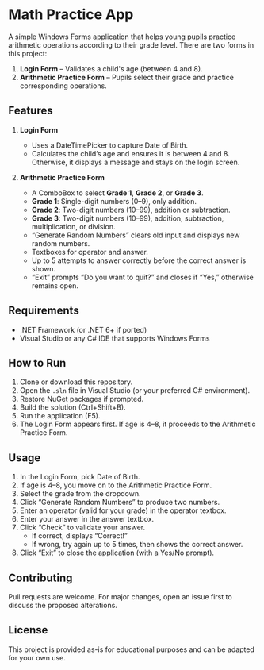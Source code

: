 # Math Practice App

A simple Windows Forms application that helps young pupils practice arithmetic operations according to their grade level. There are two forms in this project:

1. **Login Form** – Validates a child's age (between 4 and 8).  
2. **Arithmetic Practice Form** – Pupils select their grade and practice corresponding operations.

## Features

1. **Login Form**  
   - Uses a DateTimePicker to capture Date of Birth.  
   - Calculates the child’s age and ensures it is between 4 and 8. Otherwise, it displays a message and stays on the login screen.

2. **Arithmetic Practice Form**  
   - A ComboBox to select **Grade 1**, **Grade 2**, or **Grade 3**.  
   - **Grade 1**: Single-digit numbers (0–9), only addition.  
   - **Grade 2**: Two-digit numbers (10–99), addition or subtraction.  
   - **Grade 3**: Two-digit numbers (10–99), addition, subtraction, multiplication, or division.  
   - “Generate Random Numbers” clears old input and displays new random numbers.  
   - Textboxes for operator and answer.  
   - Up to 5 attempts to answer correctly before the correct answer is shown.  
   - “Exit” prompts “Do you want to quit?” and closes if “Yes,” otherwise remains open.

## Requirements

- .NET Framework (or .NET 6+ if ported)  
- Visual Studio or any C# IDE that supports Windows Forms

## How to Run

1. Clone or download this repository.  
2. Open the `.sln` file in Visual Studio (or your preferred C# environment).  
3. Restore NuGet packages if prompted.  
4. Build the solution (Ctrl+Shift+B).  
5. Run the application (F5).  
6. The Login Form appears first. If age is 4–8, it proceeds to the Arithmetic Practice Form.

## Usage

1. In the Login Form, pick Date of Birth.  
2. If age is 4–8, you move on to the Arithmetic Practice Form.  
3. Select the grade from the dropdown.  
4. Click “Generate Random Numbers” to produce two numbers.  
5. Enter an operator (valid for your grade) in the operator textbox.  
6. Enter your answer in the answer textbox.  
7. Click “Check” to validate your answer.  
   - If correct, displays “Correct!”  
   - If wrong, try again up to 5 times, then shows the correct answer.  
8. Click “Exit” to close the application (with a Yes/No prompt).

## Contributing

Pull requests are welcome. For major changes, open an issue first to discuss the proposed alterations.

## License

This project is provided as-is for educational purposes and can be adapted for your own use.